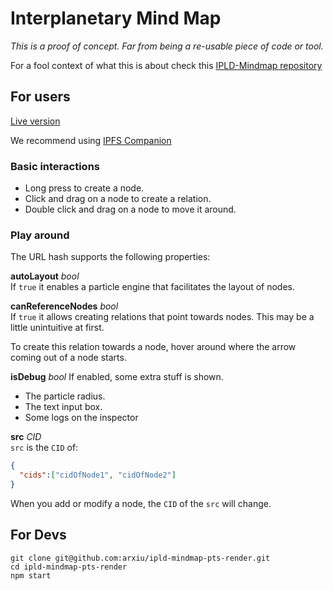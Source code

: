 # Interplanetary Mind Map
_This is a proof of concept. Far from being a re-usable piece of code or tool._

For a fool context of what this is about check this [IPLD-Mindmap repository](https://github.com/arxiu/ipld-mindmap)

## For users
[Live version](https://arxiu.github.io/ipld-mindmap-pts-render/)

We recommend using [IPFS Companion](https://chrome.google.com/webstore/detail/ipfs-companion/nibjojkomfdiaoajekhjakgkdhaomnch?hl=en)

### Basic interactions
- Long press to create a node.
- Click and drag on a node to create a relation.
- Double click and drag on a node to move it around.
  
### Play around
The URL hash supports the following properties:

**autoLayout** _bool_  
If `true` it enables a particle engine that facilitates the layout of nodes.

**canReferenceNodes** _bool_  
If `true` it allows creating relations that point towards nodes. This may be a little unintuitive at first.

To create this relation towards a node, hover around where the arrow coming out of a node starts.

**isDebug** _bool_ 
If enabled, some extra stuff is shown.
- The particle radius.
- The text input box.
- Some logs on the inspector

**src** _CID_  
`src` is the `CID` of:
```json
{
  "cids":["cidOfNode1", "cidOfNode2"]
}
```
When you add or modify a node, the `CID` of the `src` will change.

## For Devs

`git clone git@github.com:arxiu/ipld-mindmap-pts-render.git`  
`cd ipld-mindmap-pts-render`  
`npm start`  